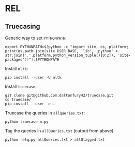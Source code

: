 # REL

## Truecasing

Generic way to set `PYTHONPATH`:

	export PYTHONPATH=$(python -c "import site, os, platform; print(os.path.join(site.USER_BASE, 'lib', 'python' + str.join('.',platform.python_version_tuple()[0:2]), 'site-packages'))"):$PYTHONPATH

Install `nltk`:

    pip install --user -U nltk

Install `truecase`:

    git clone git@github.com:daltonfury42/truecase.git
    cd truecase/
    pip install --user -e .

Truecase the queries in `allqueries.txt`:

    python truecase-m.py
	
Tag the queries in `allQueries.txt` (output from above):

    python relq.py allQueries.txt > allQtagged.txt
	
	
